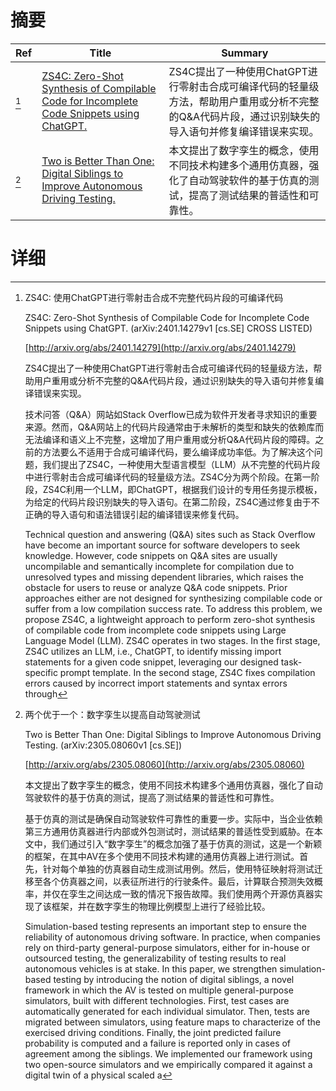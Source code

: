 # 摘要

| Ref | Title | Summary |
| --- | --- | --- |
| [^1] | [ZS4C: Zero-Shot Synthesis of Compilable Code for Incomplete Code Snippets using ChatGPT.](http://arxiv.org/abs/2401.14279) | ZS4C提出了一种使用ChatGPT进行零射击合成可编译代码的轻量级方法，帮助用户重用或分析不完整的Q&A代码片段，通过识别缺失的导入语句并修复编译错误来实现。 |
| [^2] | [Two is Better Than One: Digital Siblings to Improve Autonomous Driving Testing.](http://arxiv.org/abs/2305.08060) | 本文提出了数字孪生的概念，使用不同技术构建多个通用仿真器，强化了自动驾驶软件的基于仿真的测试，提高了测试结果的普适性和可靠性。 |

# 详细

[^1]: ZS4C: 使用ChatGPT进行零射击合成不完整代码片段的可编译代码

    ZS4C: Zero-Shot Synthesis of Compilable Code for Incomplete Code Snippets using ChatGPT. (arXiv:2401.14279v1 [cs.SE] CROSS LISTED)

    [http://arxiv.org/abs/2401.14279](http://arxiv.org/abs/2401.14279)

    ZS4C提出了一种使用ChatGPT进行零射击合成可编译代码的轻量级方法，帮助用户重用或分析不完整的Q&A代码片段，通过识别缺失的导入语句并修复编译错误来实现。

    

    技术问答（Q&A）网站如Stack Overflow已成为软件开发者寻求知识的重要来源。然而，Q&A网站上的代码片段通常由于未解析的类型和缺失的依赖库而无法编译和语义上不完整，这增加了用户重用或分析Q&A代码片段的障碍。之前的方法要么不适用于合成可编译代码，要么编译成功率低。为了解决这个问题，我们提出了ZS4C，一种使用大型语言模型（LLM）从不完整的代码片段中进行零射击合成可编译代码的轻量级方法。ZS4C分为两个阶段。在第一阶段，ZS4C利用一个LLM，即ChatGPT，根据我们设计的专用任务提示模板，为给定的代码片段识别缺失的导入语句。在第二阶段，ZS4C通过修复由于不正确的导入语句和语法错误引起的编译错误来修复代码。

    Technical question and answering (Q&A) sites such as Stack Overflow have become an important source for software developers to seek knowledge. However, code snippets on Q&A sites are usually uncompilable and semantically incomplete for compilation due to unresolved types and missing dependent libraries, which raises the obstacle for users to reuse or analyze Q&A code snippets. Prior approaches either are not designed for synthesizing compilable code or suffer from a low compilation success rate. To address this problem, we propose ZS4C, a lightweight approach to perform zero-shot synthesis of compilable code from incomplete code snippets using Large Language Model (LLM). ZS4C operates in two stages. In the first stage, ZS4C utilizes an LLM, i.e., ChatGPT, to identify missing import statements for a given code snippet, leveraging our designed task-specific prompt template. In the second stage, ZS4C fixes compilation errors caused by incorrect import statements and syntax errors through 
    
[^2]: 两个优于一个：数字孪生以提高自动驾驶测试

    Two is Better Than One: Digital Siblings to Improve Autonomous Driving Testing. (arXiv:2305.08060v1 [cs.SE])

    [http://arxiv.org/abs/2305.08060](http://arxiv.org/abs/2305.08060)

    本文提出了数字孪生的概念，使用不同技术构建多个通用仿真器，强化了自动驾驶软件的基于仿真的测试，提高了测试结果的普适性和可靠性。

    

    基于仿真的测试是确保自动驾驶软件可靠性的重要一步。实际中，当企业依赖第三方通用仿真器进行内部或外包测试时，测试结果的普适性受到威胁。在本文中，我们通过引入“数字孪生”的概念加强了基于仿真的测试，这是一个新颖的框架，在其中AV在多个使用不同技术构建的通用仿真器上进行测试。首先，针对每个单独的仿真器自动生成测试用例。然后，使用特征映射将测试迁移至各个仿真器之间，以表征所进行的行驶条件。最后，计算联合预测失效概率，并仅在孪生之间达成一致的情况下报告故障。我们使用两个开源仿真器实现了该框架，并在数字孪生的物理比例模型上进行了经验比较。

    Simulation-based testing represents an important step to ensure the reliability of autonomous driving software. In practice, when companies rely on third-party general-purpose simulators, either for in-house or outsourced testing, the generalizability of testing results to real autonomous vehicles is at stake.  In this paper, we strengthen simulation-based testing by introducing the notion of digital siblings, a novel framework in which the AV is tested on multiple general-purpose simulators, built with different technologies. First, test cases are automatically generated for each individual simulator. Then, tests are migrated between simulators, using feature maps to characterize of the exercised driving conditions. Finally, the joint predicted failure probability is computed and a failure is reported only in cases of agreement among the siblings.  We implemented our framework using two open-source simulators and we empirically compared it against a digital twin of a physical scaled a
    

